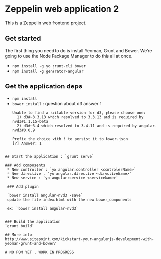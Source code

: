 # Zeppelin web application 2
This is a Zeppelin web frontend project.

## Get started 
The first thing you need to do is install Yeoman, Grunt and Bower. We’re going to use the Node Package Manager to do this all at once.
 * `npm install -g yo grunt-cli bower`
 * `npm install -g generator-angular`

## Get the application deps
* `npm install`
* `bower install` : question about d3 answer 1
  ```
  Unable to find a suitable version for d3, please choose one:
    1) d3#~3.3.13 which resolved to 3.3.13 and is required by nvd3#1.1.15-beta 
    2) d3#~3.4 which resolved to 3.4.11 and is required by angular-nvd3#0.0.9

  Prefix the choice with ! to persist it to bower.json
  [?] Answer: 1
```

## Start the application : `grunt serve`

### Add composents
 * New controller : `yo angular:controller <controlerName>`
 * New directive : `yo angular:directive <directiveName>`
 * New service : `yo angular:service <serviceName>`

 ### Add plugin
 
 `bower install angular-nvd3 -save`
 update the file index.html with the new bower_components 
 
 ex: `bower install angular-nvd3` 
 ```
 <script src="bower_components/angular-nvd3/dist/angular-nvd3.js"></script>
 ````

### Build the application
`grunt build`

## More info
http://www.sitepoint.com/kickstart-your-angularjs-development-with-yeoman-grunt-and-bower/

# NO POM YET , WORK IN PROGRESS